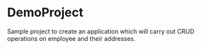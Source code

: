 # DemoProject

Sample project to create an application which will carry out CRUD operations on employee and their addresses. 
